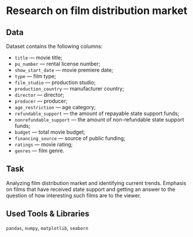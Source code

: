 # Research on film distribution market


## Data

Dataset contains the following columns:

 - `title` — movie title;
 - `pu_number` — rental license number;
 - `show_start_date` — movie premiere date;
 - `type` — film type;
 - `film_studio` — production studio;
 - `production_country` — manufacturer country;
 - `director` — director;
 - `producer` — producer;
 - `age_restriction` — age category;
 - `refundable_support` — the amount of repayable state support funds;
 - `nonrefundable_support` — 
the amount of non-refundable state support funds;
 - `budget` — total movie budget;
 - `financing_source` — source of public funding;
 - `ratings` — movie rating;
 - `genres` — film genre.

## Task

Analyzing film distribution market and identifying current trends. Emphasis on films that have received state support and getting an answer to the question of how interesting such films are to the viewer.

## Used Tools & Libraries
`pandas`, `numpy`, `matplotlib`, `seaborn`
